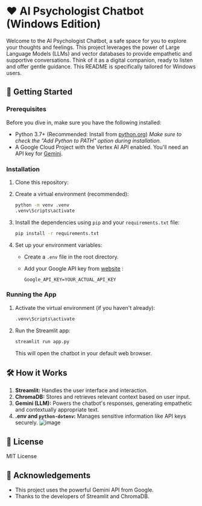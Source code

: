# ❤️ AI Psychologist Chatbot (Windows Edition)

Welcome to the AI Psychologist Chatbot, a safe space for you to explore your thoughts and feelings. This project leverages the power of Large Language Models (LLMs) and vector databases to provide empathetic and supportive conversations. Think of it as a digital companion, ready to listen and offer gentle guidance. This README is specifically tailored for Windows users.

## 🚀 Getting Started

### Prerequisites

Before you dive in, make sure you have the following installed:

*   Python 3.7+ (Recommended: Install from [python.org](https://www.python.org/downloads/windows/)) *Make sure to check the "Add Python to PATH" option during installation.*
*   A Google Cloud Project with the Vertex AI API enabled. You'll need an API key for [Gemini](https://aistudio.google.com/apikey).

### Installation

1.  Clone this repository:

2.  Create a virtual environment (recommended):

    ```bash
    python -m venv .venv
    .venv\Scripts\activate 
    ```

3.  Install the dependencies using `pip` and your `requirements.txt` file:

    ```bash
    pip install -r requirements.txt
    ```

4.  Set up your environment variables:

    *   Create a `.env` file in the root directory.
    *   Add your Google API key from [website](https://aistudio.google.com/apikey) :

        ```.env
        Google_API_KEY=YOUR_ACTUAL_API_KEY
        ```

### Running the App 

1.  Activate the virtual environment (if you haven't already): 
    ```bash
    .venv\Scripts\activate
    ```

2.  Run the Streamlit app:

    ```bash
    streamlit run app.py
    ```

    This will open the chatbot in your default web browser.

## 🛠️ How it Works 
1.  **Streamlit:**  Handles the user interface and interaction.
2.  **ChromaDB:** Stores and retrieves relevant context based on user input.
3.  **Gemini (LLM):**  Powers the chatbot's responses, generating empathetic and contextually appropriate text.
4.  **.env and `python-dotenv`:** Manages sensitive information like API keys securely.
![image](https://github.com/user-attachments/assets/b9057e09-104e-4d63-8e2b-c4e9df4302e1)

## 📄 License 
MIT License

## 🙏 Acknowledgements 
*   This project uses the powerful Gemini API from Google.
*   Thanks to the developers of Streamlit and ChromaDB.
